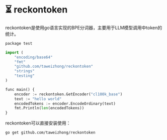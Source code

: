 # ⏳ reckontoken

reckontoken是使用go语言实现的BPE分词器，主要用于LLM模型调用中token的统计。

```python
package test

import (
	"encoding/base64"
	"fmt"
	"github.com/taweizhong/reckontoken"
	"strings"
	"testing"
)

func main() {
	encoder := reckontoken.GetEncoder("cl100k_base")
	text := "hello world"
	encodedTokens := encoder.EncodeOrdinary(text)
	fmt.Println(len(encodedTokens))
}
```

reckontoken可以直接安装使用：

```
go get github.com/taweizhong/reckontoken
```

